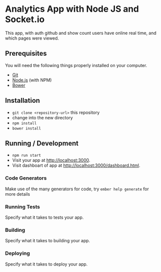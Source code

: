 # Analytics App with Node JS and Socket.io

This app, with auth github and show count users have online real time, and which pages were viewed.

## Prerequisites

You will need the following things properly installed on your computer.

* [Git](http://git-scm.com/)
* [Node.js](http://nodejs.org/) (with NPM)
* [Bower](http://bower.io/)

## Installation

* `git clone <repository-url>` this repository
* change into the new directory
* `npm install`
* `bower install`

## Running / Development

* `npm run start`
* Visit your app at [http://localhost:3000](http://localhost:3000).
* Visit dashboart of app at [http://localhost:3000/dashboard.html](http://localhost:3000/dashboard.html).

### Code Generators

Make use of the many generators for code, try `ember help generate` for more details

### Running Tests

Specify what it takes to tests your app.

### Building

Specify what it takes to building your app.

### Deploying

Specify what it takes to deploy your app.